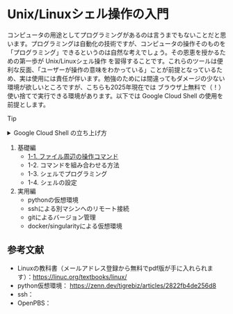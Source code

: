 
# Unix/Linuxシェル操作の入門

コンピュータの用途としてプログラミングがあるのは言うまでもないことだと思います。プログラミングは自動化の技術ですが、コンピュータの操作そのものを「プログラミング」できるというのは自然な考えでしょう。その恩恵を授かるための第一歩が Unix/Linuxシェル操作 を習得することです。これらのツールは便利な反面、「ユーザーが操作の意味をわかっている」ことが前提となっているため、実は使用には責任が伴います。勉強のためには間違ってもダメージの少ない環境が欲しいところですが、こちらも2025年現在では ブラウザ上無料で（！）使い捨てで実行できる環境があります。以下では Google Cloud Shell の使用を前提とします。

> [!TIP]
> <details>
> <summary>Google Cloud Shell の立ち上げ方</summary>
> 
> Google Cloud Shell は Googleアカウントから使えるUnix/Linuxシェルの環境です：
> - 無料でも使えます：https://cloud.google.com/shell/pricing?hl=ja
>
> 使うには基本的にGoogleアカウントにログインした状態でブラウザから適当なURLにアクセスするだけです。最初に動かす際は承認が必要です。使う際にはいくつかの選択肢があります：
> 1. エフェメラルモード：https://shell.cloud.google.com/?hl=fromcloudshell=true&show=terminal&pli=1&ephemeral=true
>       - セッションを切ると作った環境はすべて消去される「一時的（＝エフェメラル）な」モード
>       - 慣れないうちはこちらでやっておくと、何かを失敗しても起動しなおせばやり直せるので安心です
> 2. 通常モード：https://shell.cloud.google.com/?hl=fromcloudshell=true&show=terminal&pli=1
>       - セッションを切っても環境が保存されたままのモード（`$HOME` 領域以下 5GB まで使えるらしい）
>       - 120日間アクセスがない場合は `$HOME` 領域以下 は削除される（メール通知が来る）らしいです。
>       - 一度 エフェメラルモード で動かすと再度承認が求められる？
> </details>

1. 基礎編
    - [1-1. ファイル周辺の操作コマンド](section1/1-1.md)
    - 1-2. コマンドを組み合わせる方法
    - 1-3. シェルでプログラミング
    - 1-4. シェルの設定
2. 実用編
    - pythonの仮想環境
    - sshによる別マシンへのリモート接続
    - gitによるバージョン管理
    - docker/singularityによる仮想環境

## 参考文献

- Linuxの教科書（メールアドレス登録から無料でpdf版が手に入れられます）：https://linuc.org/textbooks/linux/
- python仮想環境： https://zenn.dev/tigrebiz/articles/2822fb4de256d8
- ssh：
- OpenPBS：
